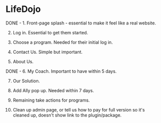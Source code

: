 LifeDojo
========

DONE - 1.  Front-page splash - essential to make it feel like a real website.

2.  Log in.  Essential to get them started.

3.  Choose a program.  Needed for their initial log in.

4.  Contact Us.  Simple but important.

5.  About Us.

DONE - 6.  My Coach.  Important to have within 5 days.

7.  Our Solution.

8.  Add Ally pop up.  Needed within 7 days.

9. Remaining take actions for programs.

10.  Clean up admin page, or tell us how to pay for full version so it's cleaned up, doesn't show link to the plugin/package.
